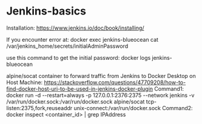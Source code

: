 # Jenkins-basics
Installation:
https://www.jenkins.io/doc/book/installing/


If you encounter error at:
docker exec jenkins-blueocean cat /var/jenkins_home/secrets/initialAdminPassword

use this command to get the initial password:
docker logs jenkins-blueocean

alpine/socat container to forward traffic from Jenkins to Docker Desktop on Host Machine:
https://stackoverflow.com/questions/47709208/how-to-find-docker-host-uri-to-be-used-in-jenkins-docker-plugin
Command1: docker run -d --restart=always -p 127.0.0.1:2376:2375 --network jenkins -v /var/run/docker.sock:/var/run/docker.sock alpine/socat tcp-listen:2375,fork,reuseaddr unix-connect:/var/run/docker.sock
Command2: docker inspect <container_id> | grep IPAddress

